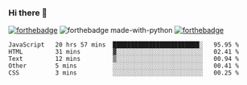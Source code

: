 ### Hi there 👋

<!--
**jordan-creyelman/jordan-creyelman** is a ✨ _special_ ✨ repository because its `README.md` (this file) appears on your GitHub profile.

Here are some ideas to get you started:

- 🔭 I’m currently working on ...
- 🌱 I’m currently learning ...
- 👯 I’m looking to collaborate on ...
- 🤔 I’m looking for help with ...
- 💬 Ask me about ...
- 📫 How to reach me: ...
- 😄 Pronouns: ...
- ⚡ Fun fact: ...
-->
[![forthebadge](https://forthebadge.com/images/badges/built-by-developers.svg)](https://forthebadge.com)
![forthebadge made-with-python](http://ForTheBadge.com/images/badges/made-with-python.svg)
[![forthebadge](https://forthebadge.com/images/badges/made-with-javascript.svg)](https://forthebadge.com)
<!-- ubuntu -->


<!--START_SECTION:waka-->
```text
JavaScript   20 hrs 57 mins  ████████████████████████░   95.95 % 
HTML         31 mins         ▓░░░░░░░░░░░░░░░░░░░░░░░░   02.41 % 
Text         12 mins         ▒░░░░░░░░░░░░░░░░░░░░░░░░   00.94 % 
Other        5 mins          ░░░░░░░░░░░░░░░░░░░░░░░░░   00.41 % 
CSS          3 mins          ░░░░░░░░░░░░░░░░░░░░░░░░░   00.25 % 
```
<!--END_SECTION:waka-->
